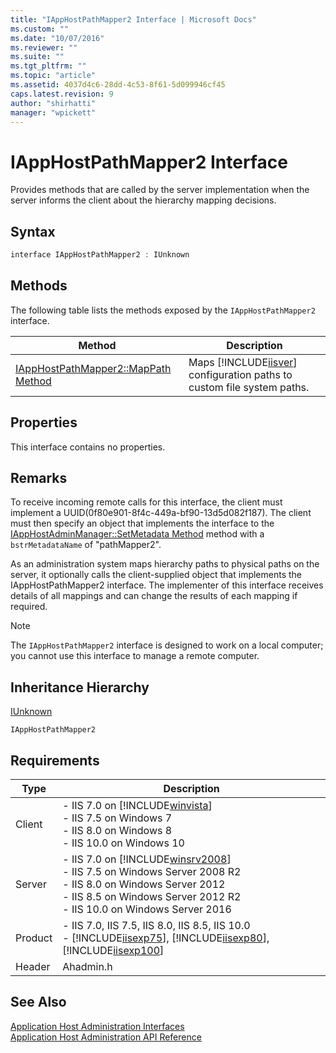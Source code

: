 ```yaml
---
title: "IAppHostPathMapper2 Interface | Microsoft Docs"
ms.custom: ""
ms.date: "10/07/2016"
ms.reviewer: ""
ms.suite: ""
ms.tgt_pltfrm: ""
ms.topic: "article"
ms.assetid: 4037d4c6-28dd-4c53-8f61-5d099946cf45
caps.latest.revision: 9
author: "shirhatti"
manager: "wpickett"
---
```

# IAppHostPathMapper2 Interface
Provides methods that are called by the server implementation when the server informs the client about the hierarchy mapping decisions.  
  
## Syntax  
  
```cpp  
interface IAppHostPathMapper2 : IUnknown  
```  
  
## Methods  
 The following table lists the methods exposed by the `IAppHostPathMapper2` interface.  
  
|Method|Description|  
|------------|-----------------|  
|[IAppHostPathMapper2::MapPath Method](../../web-development-reference\native-code-api-reference/iapphostpathmapper2-mappath-method.md)|Maps [!INCLUDE[iisver](../../wmi-provider/includes/iisver-md.md)] configuration paths to custom file system paths.|  
  
## Properties  
 This interface contains no properties.  
  
## Remarks  
 To receive incoming remote calls for this interface, the client must implement a UUID(0f80e901-8f4c-449a-bf90-13d5d082f187). The client must then specify an object that implements the interface to the [IAppHostAdminManager::SetMetadata Method](../../web-development-reference\native-code-api-reference/iapphostadminmanager-setmetadata-method.md) method with a `bstrMetadataName` of "pathMapper2".  
  
 As an administration system maps hierarchy paths to physical paths on the server, it optionally calls the client-supplied object that implements the IAppHostPathMapper2 interface. The implementer of this interface receives details of all mappings and can change the results of each mapping if required.  
  
> [!NOTE]
>  The `IAppHostPathMapper2` interface is designed to work on a local computer; you cannot use this interface to manage a remote computer.  
  
## Inheritance Hierarchy  
 [IUnknown](http://go.microsoft.com/fwlink/?LinkId=55951)  
  
 `IAppHostPathMapper2`  
  
## Requirements  
  
|Type|Description|  
|----------|-----------------|  
|Client|-   IIS 7.0 on [!INCLUDE[winvista](../../wmi-provider/includes/winvista-md.md)]<br />-   IIS 7.5 on Windows 7<br />-   IIS 8.0 on Windows 8<br />-   IIS 10.0 on Windows 10|  
|Server|-   IIS 7.0 on [!INCLUDE[winsrv2008](../../wmi-provider/includes/winsrv2008-md.md)]<br />-   IIS 7.5 on Windows Server 2008 R2<br />-   IIS 8.0 on Windows Server 2012<br />-   IIS 8.5 on Windows Server 2012 R2<br />-   IIS 10.0 on Windows Server 2016|  
|Product|-   IIS 7.0, IIS 7.5, IIS 8.0, IIS 8.5, IIS 10.0<br />-   [!INCLUDE[iisexp75](../../web-development-reference/native-code-api-reference/includes/iisexp75-md.md)], [!INCLUDE[iisexp80](../../web-development-reference/native-code-api-reference/includes/iisexp80-md.md)], [!INCLUDE[iisexp100](../../web-development-reference/native-code-api-reference/includes/iisexp100-md.md)]|  
|Header|Ahadmin.h|  
  
## See Also  
 [Application Host Administration Interfaces](../../web-development-reference\native-code-api-reference/application-host-administration-interfaces.md)   
 [Application Host Administration API Reference](../../web-development-reference\native-code-api-reference/application-host-administration-api-reference.md)